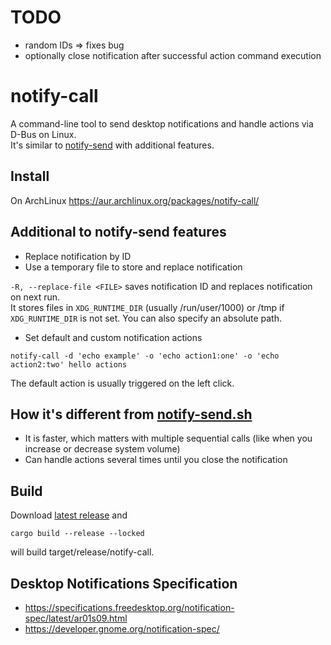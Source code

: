 # TODO

- random IDs => fixes bug
- optionally close notification after successful action command execution

# notify-call

A command-line tool to send desktop notifications and handle actions via D-Bus on Linux.  
It's similar to [notify-send](https://www.mankier.com/1/notify-send) with additional features.

## Install

On ArchLinux https://aur.archlinux.org/packages/notify-call/

## Additional to notify-send features

- Replace notification by ID
- Use a temporary file to store and replace notification

`-R, --replace-file <FILE>` saves notification ID and replaces notification on next run.  
It stores files in `XDG_RUNTIME_DIR` (usually /run/user/1000) or /tmp if `XDG_RUNTIME_DIR` is not set. You can also specify an absolute path.

- Set default and custom notification actions

```shell
notify-call -d 'echo example' -o 'echo action1:one' -o 'echo action2:two' hello actions
```

The default action is usually triggered on the left click.

## How it's different from [notify-send.sh](https://github.com/vlevit/notify-send.sh)

- It is faster, which matters with multiple sequential calls (like when you increase or decrease system volume)
- Can handle actions several times until you close the notification

## Build

Download [latest release](https://github.com/crabvk/notify-call/releases) and

```shell
cargo build --release --locked
```

will build target/release/notify-call.

## Desktop Notifications Specification

- https://specifications.freedesktop.org/notification-spec/latest/ar01s09.html
- https://developer.gnome.org/notification-spec/
